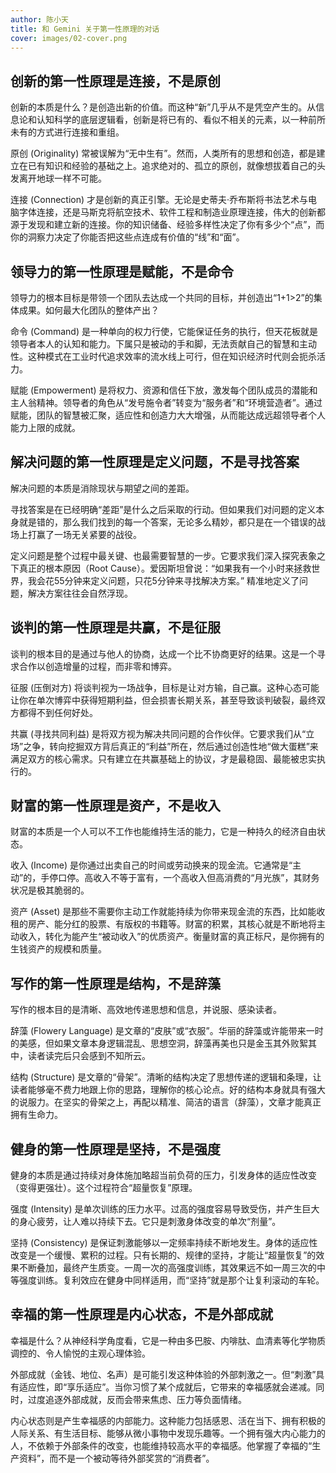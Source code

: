 ```yaml
---
author: 陈小天
title: 和 Gemini 关于第一性原理的对话
cover: images/02-cover.png
---
```


## 创新的第一性原理是连接，不是原创

创新的本质是什么？是创造出新的价值。而这种“新”几乎从不是凭空产生的。从信息论和认知科学的底层逻辑看，创新是将已有的、看似不相关的元素，以一种前所未有的方式进行连接和重组。

原创 (Originality) 常被误解为“无中生有”。然而，人类所有的思想和创造，都是建立在已有知识和经验的基础之上。追求绝对的、孤立的原创，就像想拔着自己的头发离开地球一样不可能。

连接 (Connection) 才是创新的真正引擎。无论是史蒂夫·乔布斯将书法艺术与电脑字体连接，还是马斯克将航空技术、软件工程和制造业原理连接，伟大的创新都源于发现和建立新的连接。你的知识储备、经验多样性决定了你有多少个“点”，而你的洞察力决定了你能否把这些点连成有价值的“线”和“面”。

## 领导力的第一性原理是赋能，不是命令

领导力的根本目标是带领一个团队去达成一个共同的目标，并创造出“1+1>2”的集体成果。如何最大化团队的整体产出？

命令 (Command) 是一种单向的权力行使，它能保证任务的执行，但天花板就是领导者本人的认知和能力。下属只是被动的手和脚，无法贡献自己的智慧和主动性。这种模式在工业时代追求效率的流水线上可行，但在知识经济时代则会扼杀活力。

赋能 (Empowerment) 是将权力、资源和信任下放，激发每个团队成员的潜能和主人翁精神。领导者的角色从“发号施令者”转变为“服务者”和“环境营造者”。通过赋能，团队的智慧被汇聚，适应性和创造力大大增强，从而能达成远超领导者个人能力上限的成就。

## 解决问题的第一性原理是定义问题，不是寻找答案

解决问题的本质是消除现状与期望之间的差距。

寻找答案是在已经明确“差距”是什么之后采取的行动。但如果我们对问题的定义本身就是错的，那么我们找到的每一个答案，无论多么精妙，都只是在一个错误的战场上打赢了一场无关紧要的战役。

定义问题是整个过程中最关键、也最需要智慧的一步。它要求我们深入探究表象之下真正的根本原因（Root Cause）。爱因斯坦曾说：“如果我有一个小时来拯救世界，我会花55分钟来定义问题，只花5分钟来寻找解决方案。” 精准地定义了问题，解决方案往往会自然浮现。

## 谈判的第一性原理是共赢，不是征服

谈判的根本目的是通过与他人的协商，达成一个比不协商更好的结果。这是一个寻求合作以创造增量的过程，而非零和博弈。

征服 (压倒对方) 将谈判视为一场战争，目标是让对方输，自己赢。这种心态可能让你在单次博弈中获得短期利益，但会损害长期关系，甚至导致谈判破裂，最终双方都得不到任何好处。

共赢 (寻找共同利益) 是将双方视为解决共同问题的合作伙伴。它要求我们从“立场”之争，转向挖掘双方背后真正的“利益”所在，然后通过创造性地“做大蛋糕”来满足双方的核心需求。只有建立在共赢基础上的协议，才是最稳固、最能被忠实执行的。

## 财富的第一性原理是资产，不是收入

财富的本质是一个人可以不工作也能维持生活的能力，它是一种持久的经济自由状态。

收入 (Income) 是你通过出卖自己的时间或劳动换来的现金流。它通常是“主动”的，手停口停。高收入不等于富有，一个高收入但高消费的“月光族”，其财务状况是极其脆弱的。

资产 (Asset) 是那些不需要你主动工作就能持续为你带来现金流的东西，比如能收租的房产、能分红的股票、有版权的书籍等。财富的积累，其核心就是不断地将主动收入，转化为能产生“被动收入”的优质资产。衡量财富的真正标尺，是你拥有的生钱资产的规模和质量。

## 写作的第一性原理是结构，不是辞藻

写作的根本目的是清晰、高效地传递思想和信息，并说服、感染读者。

辞藻 (Flowery Language) 是文章的“皮肤”或“衣服”。华丽的辞藻或许能带来一时的美感，但如果文章本身逻辑混乱、思想空洞，辞藻再美也只是金玉其外败絮其中，读者读完后只会感到不知所云。

结构 (Structure) 是文章的“骨架”。清晰的结构决定了思想传递的逻辑和条理，让读者能够毫不费力地跟上你的思路，理解你的核心论点。好的结构本身就具有强大的说服力。在坚实的骨架之上，再配以精准、简洁的语言（辞藻），文章才能真正拥有生命力。

## 健身的第一性原理是坚持，不是强度

健身的本质是通过持续对身体施加略超当前负荷的压力，引发身体的适应性改变（变得更强壮）。这个过程符合“超量恢复”原理。

强度 (Intensity) 是单次训练的压力水平。过高的强度容易导致受伤，并产生巨大的身心疲劳，让人难以持续下去。它只是刺激身体改变的单次“剂量”。

坚持 (Consistency) 是保证刺激能够以一定频率持续不断地发生。身体的适应性改变是一个缓慢、累积的过程。只有长期的、规律的坚持，才能让“超量恢复”的效果不断叠加，最终产生质变。一周一次的高强度训练，其效果远不如一周三次的中等强度训练。复利效应在健身中同样适用，而“坚持”就是那个让复利滚动的车轮。

## 幸福的第一性原理是内心状态，不是外部成就

幸福是什么？从神经科学角度看，它是一种由多巴胺、内啡肽、血清素等化学物质调控的、令人愉悦的主观心理体验。

外部成就（金钱、地位、名声）是可能引发这种体验的外部刺激之一。但“刺激”具有适应性，即“享乐适应”。当你习惯了某个成就后，它带来的幸福感就会递减。同时，过度追逐外部成就，反而会带来焦虑、压力等负面情绪。

内心状态则是产生幸福感的内部能力。这种能力包括感恩、活在当下、拥有积极的人际关系、有生活目标、能够从微小事物中发现乐趣等。一个拥有强大内心能力的人，不依赖于外部条件的改变，也能维持较高水平的幸福感。他掌握了幸福的“生产资料”，而不是一个被动等待外部奖赏的“消费者”。
